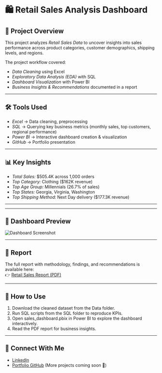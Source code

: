 # 🛍 Retail Sales Analysis Dashboard

## 📌 Project Overview
This project analyzes *Retail Sales Data* to uncover insights into sales performance across product categories, customer demographics, shipping levels, and regions.  

The project workflow covered:
- *Data Cleaning* using Excel  
- *Exploratory Data Analysis (EDA)* with SQL  
- *Dashboard Visualization* with Power BI  
- *Business Insights & Recommendations* documented in a report  

---

## 🛠 Tools Used
- *Excel* → Data cleaning, preprocessing  
- *SQL* → Querying key business metrics (monthly sales, top customers, regional performance)  
- *Power BI* → Interactive dashboard creation & visualization  
- *GitHub* → Portfolio presentation  

---

## 📊 Key Insights
- *Total Sales:* $505.4K across 1,000 orders  
- *Top Category:* Clothing ($162K revenue)  
- *Top Age Group:* Millennials (26.7% of sales)  
- *Top States:* Georgia, Virginia, Washington  
- *Top Shipping Method:* Next Day delivery ($177.3K revenue)  

---

---

## 📸 Dashboard Preview
![Dashboard Screenshot](PowerBI/dashboard_screenshot1.png)

---

## 📑 Report
The full report with methodology, findings, and recommendations is available here:  
👉 [Retail Sales Report (PDF)](Report/Retail_Sales_Report.pdf)

---

## 🚀 How to Use
1. Download the cleaned dataset from the Data folder.  
2. Run SQL scripts from the SQL folder to reproduce KPIs.  
3. Open sales_dashboard.pbix in Power BI to explore the dashboard interactively.  
4. Read the PDF report for business insights.  

---

## 🔗 Connect With Me
- [LinkedIn](https://www.linkedin.com/in/toluwalase-amusan-875566233)  
- [Portfolio GitHub](https://github.com/) (More projects coming soon 🚀)

